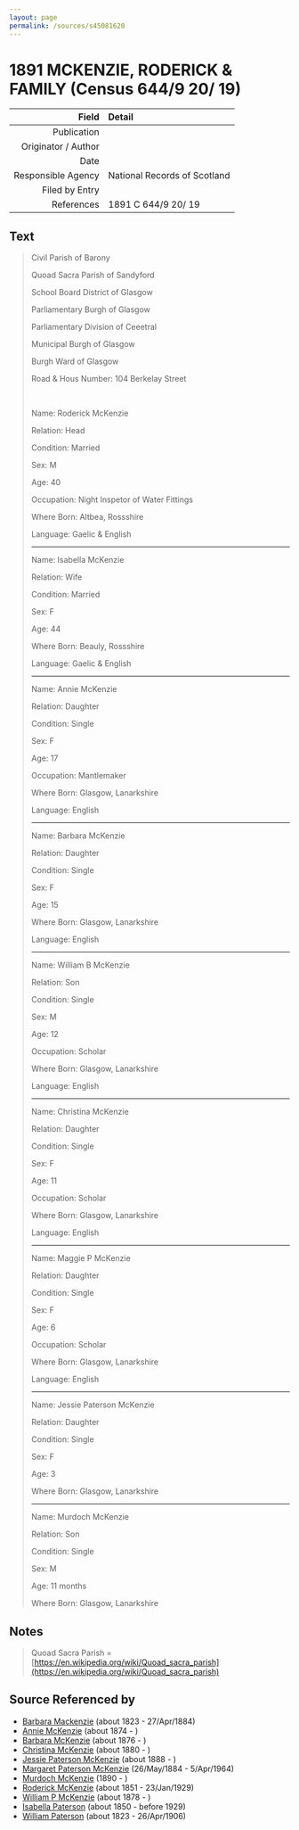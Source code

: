 ```yaml
---
layout: page
permalink: /sources/s45081620
---
```


# 1891 MCKENZIE, RODERICK & FAMILY (Census 644/9 20/ 19)

Field | Detail
---:|:---
Publication | 
Originator / Author | 
Date | 
Responsible Agency | National Records of Scotland
Filed by Entry | 
References | 1891 C 644/9 20/ 19

## Text

> Civil Parish of Barony
>
> Quoad Sacra Parish of Sandyford
>
> School Board District of Glasgow
>
> Parliamentary Burgh of Glasgow
>
> Parliamentary Division of Ceeetral
>
> Municipal Burgh of Glasgow
>
> Burgh Ward of Glasgow
>
> Road & Hous Number: 104 Berkelay Street
>
> <br/>
>
> Name: Roderick McKenzie
>
> Relation: Head
>
> Condition: Married
>
> Sex: M
>
> Age: 40
>
> Occupation: Night Inspetor of Water Fittings
>
> Where Born: Altbea, Rossshire
>
> Language: Gaelic & English
>
> ---
>
> Name: Isabella McKenzie
>
> Relation: Wife
>
> Condition: Married
>
> Sex: F
>
> Age: 44
>
> Where Born: Beauly, Rossshire
>
> Language: Gaelic & English
>
> ---
>
> Name: Annie McKenzie
>
> Relation: Daughter
>
> Condition: Single
>
> Sex: F
>
> Age: 17
>
> Occupation: Mantlemaker
>
> Where Born: Glasgow, Lanarkshire
>
> Language: English
>
> ---
>
> Name: Barbara McKenzie
>
> Relation: Daughter
>
> Condition: Single
>
> Sex: F
>
> Age: 15
>
> Where Born: Glasgow, Lanarkshire
>
> Language: English
>
> ---
>
> Name: William B McKenzie
>
> Relation: Son
>
> Condition: Single
>
> Sex: M
>
> Age: 12
>
> Occupation: Scholar
>
> Where Born: Glasgow, Lanarkshire
>
> Language: English
>
> ---
>
> Name: Christina McKenzie
>
> Relation: Daughter
>
> Condition: Single
>
> Sex: F
>
> Age: 11
>
> Occupation: Scholar
>
> Where Born: Glasgow, Lanarkshire
>
> Language: English
>
> ---
>
> Name: Maggie P McKenzie
>
> Relation: Daughter
>
> Condition: Single
>
> Sex: F
>
> Age: 6
>
> Occupation: Scholar
>
> Where Born: Glasgow, Lanarkshire
>
> Language: English
>
> ---
>
> Name: Jessie Paterson McKenzie
>
> Relation: Daughter
>
> Condition: Single
>
> Sex: F
>
> Age: 3
>
> Where Born: Glasgow, Lanarkshire
>
> ---
>
> Name: Murdoch McKenzie
>
> Relation: Son
>
> Condition: Single
>
> Sex: M
>
> Age: 11 months
>
> Where Born: Glasgow, Lanarkshire
>

## Notes

> Quoad Sacra Parish = [https://en.wikipedia.org/wiki/Quoad_sacra_parish](https://en.wikipedia.org/wiki/Quoad_sacra_parish)
>


## Source Referenced by

* [Barbara Mackenzie](../people/@28263584@-barbara-mackenzie-b1823-d1884-4-27.md) (about 1823 - 27/Apr/1884)
* [Annie McKenzie](../people/@80021760@-annie-mckenzie-b1874-d.md) (about 1874 - )
* [Barbara McKenzie](../people/@18932462@-barbara-mckenzie-b1876-d.md) (about 1876 - )
* [Christina McKenzie](../people/@25915316@-christina-mckenzie-b1880-d.md) (about 1880 - )
* [Jessie Paterson McKenzie](../people/@2043547@-jessie-paterson-mckenzie-b1888-d.md) (about 1888 - )
* [Margaret Paterson McKenzie](../people/@88610293@-margaret-paterson-mckenzie-b1884-5-26-d1964-4-5.md) (26/May/1884 - 5/Apr/1964)
* [Murdoch McKenzie](../people/@99087108@-murdoch-mckenzie-b1890-d.md) (1890 - )
* [Roderick McKenzie](../people/@76793596@-roderick-mckenzie-b1851-d1929-1-23.md) (about 1851 - 23/Jan/1929)
* [William P McKenzie](../people/@51734912@-william-p-mckenzie-b1878-d.md) (about 1878 - )
* [Isabella Paterson](../people/@24882788@-isabella-paterson-b1850-d1929.md) (about 1850 - before 1929)
* [William Paterson](../people/@55148620@-william-paterson-b1823-d1906-4-26.md) (about 1823 - 26/Apr/1906)
